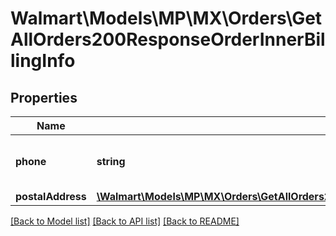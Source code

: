 # Walmart\Models\MP\MX\Orders\GetAllOrders200ResponseOrderInnerBillingInfo

## Properties

Name | Type | Description | Notes
------------ | ------------- | ------------- | -------------
**phone** | **string** | The customer's phone number | [optional]
**postalAddress** | [**\Walmart\Models\MP\MX\Orders\GetAllOrders200ResponseOrderInnerShippingInfoPostalAddress**](GetAllOrders200ResponseOrderInnerShippingInfoPostalAddress.md) |  | [optional]


[[Back to Model list]](./) [[Back to API list]](../../../../../README.md#supported-apis) [[Back to README]](../../../../../README.md)
